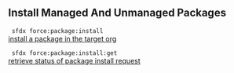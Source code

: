 ## Install Managed And Unmanaged Packages



``` sfdx force:package:install```   
 [install a package in the target org](/docsC:\Users\dancolq\Documents\sfdxDocs\app\docs\installmanagedandunmanagedpackages.md)

``` sfdx force:package:install:get```   
 [retrieve status of package install request](/docsC:\Users\dancolq\Documents\sfdxDocs\app\docs\installmanagedandunmanagedpackages.md)

